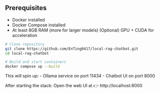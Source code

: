 ## Prerequisites
- Docker installed
- Docker Compose installed
- At least 8GB RAM (more for larger models)
(Optional) GPU + CUDA for acceleration


```bash
# Clone repository
git clone https://github.com/EnTing0417/local-rag-chatbot.git
cd local-rag-chatbot

# Build and start containers
docker compose up --build
```

This will spin up:
    - Ollama service on port 11434
    - Chatbot UI on port 8000

After starting the stack:
Open the web UI at 👉 http://localhost:8000